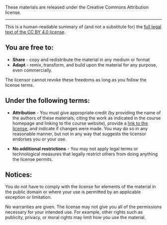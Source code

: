 These materials are released under the Creative Commons Attribution license.

----

This is a human-readable summary of (and not a substitute for) the [full legal text of the CC BY 4.0 license](https://creativecommons.org/licenses/by/4.0/legalcode).

## You are free to:

- **Share** - copy and redistribute the material in any medium or format
- **Adapt** - remix, transform, and build upon the material for any purpose, even commercially.

The licensor cannot revoke these freedoms as long as you follow the license terms.


## Under the following terms:

- **Attribution** - You must give appropriate credit (by providing the name of the authors of these materials, citing the work as indicated in the course homepage and linking to the course website), provide a [link to the license](https://creativecommons.org/licenses/by/4.0/), and indicate if changes were made. 
  You may do so in any reasonable manner, but not in any way that suggests the licensor endorses you or your use.

- **No additional restrictions** - You may not apply legal terms or technological measures that legally restrict others from doing anything the license permits.


## Notices:

You do not have to comply with the license for elements of the material in the public domain or where your use is permitted by an applicable exception or limitation.

No warranties are given. 
The license may not give you all of the permissions necessary for your intended use. 
For example, other rights such as publicity, privacy, or moral rights may limit how you use the material.
